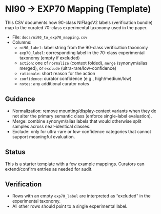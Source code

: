 NI90 → EXP70 Mapping (Template)
================================

This CSV documents how 90-class NIFlagsV2 labels (verification bundle) map to the curated 70-class experimental taxonomy used in the paper.

- File: `docs/ni90_to_exp70_mapping.csv`
- Columns:
  - `ni90_label`: label string from the 90-class verification taxonomy
  - `exp70_label`: corresponding label in the 70-class experimental taxonomy (empty if excluded)
  - `action`: one of `normalize` (context folded), `merge` (synonym/alias merged), or `exclude` (ultra-rare/low-confidence)
  - `rationale`: short reason for the action
  - `confidence`: curator confidence (e.g., high/medium/low)
  - `notes`: any additional curator notes

Guidance
--------

- Normalization: remove mounting/display-context variants when they do not alter the primary semantic class (enforce single-label evaluation).
- Merge: combine synonym/alias labels that would otherwise split samples across near-identical classes.
- Exclude: only for ultra-rare or low-confidence categories that cannot support meaningful evaluation.

Status
------

This is a starter template with a few example mappings. Curators can extend/confirm entries as needed for audit.

Verification
------------

- Rows with an empty `exp70_label` are interpreted as “excluded” in the experimental taxonomy.
- All other rows should point to a single experimental label.

